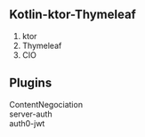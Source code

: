 ## Kotlin-ktor-Thymeleaf

1. ktor
2. Thymeleaf
3. CIO
## Plugins
ContentNegociation<br>
server-auth<br>
auth0-jwt
